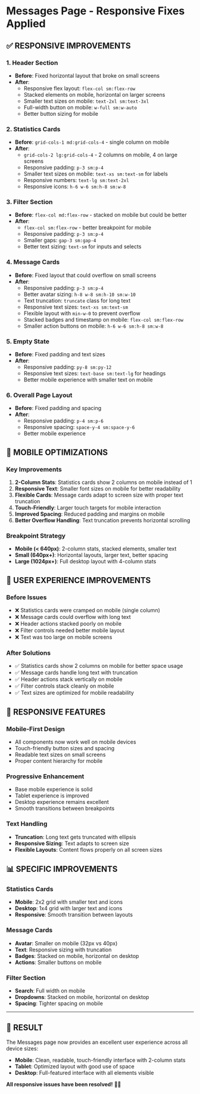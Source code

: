 # Messages Page - Responsive Fixes Applied

## ✅ **RESPONSIVE IMPROVEMENTS**

### **1. Header Section**
- **Before**: Fixed horizontal layout that broke on small screens
- **After**: 
  - Responsive flex layout: `flex-col sm:flex-row`
  - Stacked elements on mobile, horizontal on larger screens
  - Smaller text sizes on mobile: `text-2xl sm:text-3xl`
  - Full-width button on mobile: `w-full sm:w-auto`
  - Better button sizing for mobile

### **2. Statistics Cards**
- **Before**: `grid-cols-1 md:grid-cols-4` - single column on mobile
- **After**: 
  - `grid-cols-2 lg:grid-cols-4` - 2 columns on mobile, 4 on large screens
  - Responsive padding: `p-3 sm:p-4`
  - Smaller text sizes on mobile: `text-xs sm:text-sm` for labels
  - Responsive numbers: `text-lg sm:text-2xl`
  - Responsive icons: `h-6 w-6 sm:h-8 sm:w-8`

### **3. Filter Section**
- **Before**: `flex-col md:flex-row` - stacked on mobile but could be better
- **After**:
  - `flex-col sm:flex-row` - better breakpoint for mobile
  - Responsive padding: `p-3 sm:p-4`
  - Smaller gaps: `gap-3 sm:gap-4`
  - Better text sizing: `text-sm` for inputs and selects

### **4. Message Cards**
- **Before**: Fixed layout that could overflow on small screens
- **After**:
  - Responsive padding: `p-3 sm:p-4`
  - Better avatar sizing: `h-8 w-8 sm:h-10 sm:w-10`
  - Text truncation: `truncate` class for long text
  - Responsive text sizes: `text-xs sm:text-sm`
  - Flexible layout with `min-w-0` to prevent overflow
  - Stacked badges and timestamp on mobile: `flex-col sm:flex-row`
  - Smaller action buttons on mobile: `h-6 w-6 sm:h-8 sm:w-8`

### **5. Empty State**
- **Before**: Fixed padding and text sizes
- **After**:
  - Responsive padding: `py-8 sm:py-12`
  - Responsive text sizes: `text-base sm:text-lg` for headings
  - Better mobile experience with smaller text on mobile

### **6. Overall Page Layout**
- **Before**: Fixed padding and spacing
- **After**:
  - Responsive padding: `p-4 sm:p-6`
  - Responsive spacing: `space-y-4 sm:space-y-6`
  - Better mobile experience

## 📱 **MOBILE OPTIMIZATIONS**

### **Key Improvements**
1. **2-Column Stats**: Statistics cards show 2 columns on mobile instead of 1
2. **Responsive Text**: Smaller font sizes on mobile for better readability
3. **Flexible Cards**: Message cards adapt to screen size with proper text truncation
4. **Touch-Friendly**: Larger touch targets for mobile interaction
5. **Improved Spacing**: Reduced padding and margins on mobile
6. **Better Overflow Handling**: Text truncation prevents horizontal scrolling

### **Breakpoint Strategy**
- **Mobile (< 640px)**: 2-column stats, stacked elements, smaller text
- **Small (640px+)**: Horizontal layouts, larger text, better spacing
- **Large (1024px+)**: Full desktop layout with 4-column stats

## 🎯 **USER EXPERIENCE IMPROVEMENTS**

### **Before Issues**
- ❌ Statistics cards were cramped on mobile (single column)
- ❌ Message cards could overflow with long text
- ❌ Header actions stacked poorly on mobile
- ❌ Filter controls needed better mobile layout
- ❌ Text was too large on mobile screens

### **After Solutions**
- ✅ Statistics cards show 2 columns on mobile for better space usage
- ✅ Message cards handle long text with truncation
- ✅ Header actions stack vertically on mobile
- ✅ Filter controls stack cleanly on mobile
- ✅ Text sizes are optimized for mobile readability

## 🚀 **RESPONSIVE FEATURES**

### **Mobile-First Design**
- All components now work well on mobile devices
- Touch-friendly button sizes and spacing
- Readable text sizes on small screens
- Proper content hierarchy for mobile

### **Progressive Enhancement**
- Base mobile experience is solid
- Tablet experience is improved
- Desktop experience remains excellent
- Smooth transitions between breakpoints

### **Text Handling**
- **Truncation**: Long text gets truncated with ellipsis
- **Responsive Sizing**: Text adapts to screen size
- **Flexible Layouts**: Content flows properly on all screen sizes

## 📊 **SPECIFIC IMPROVEMENTS**

### **Statistics Cards**
- **Mobile**: 2x2 grid with smaller text and icons
- **Desktop**: 1x4 grid with larger text and icons
- **Responsive**: Smooth transition between layouts

### **Message Cards**
- **Avatar**: Smaller on mobile (32px vs 40px)
- **Text**: Responsive sizing with truncation
- **Badges**: Stacked on mobile, horizontal on desktop
- **Actions**: Smaller buttons on mobile

### **Filter Section**
- **Search**: Full width on mobile
- **Dropdowns**: Stacked on mobile, horizontal on desktop
- **Spacing**: Tighter spacing on mobile

---

## 🎉 **RESULT**

The Messages page now provides an excellent user experience across all device sizes:
- **Mobile**: Clean, readable, touch-friendly interface with 2-column stats
- **Tablet**: Optimized layout with good use of space
- **Desktop**: Full-featured interface with all elements visible

**All responsive issues have been resolved!** 📱✨ 